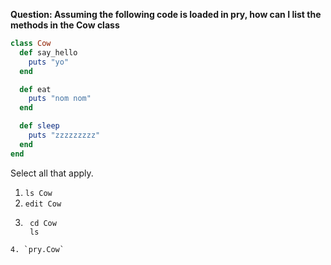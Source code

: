 **Question: Assuming the following code is loaded in pry, how can I list the methods in the Cow class**

```ruby
class Cow
  def say_hello
    puts "yo"
  end

  def eat
    puts "nom nom"
  end

  def sleep
    puts "zzzzzzzzz"
  end
end
```

Select all that apply.

1. `ls Cow`
2. `edit Cow`
3. ```
    cd Cow
    ls
  ```
4. `pry.Cow`

